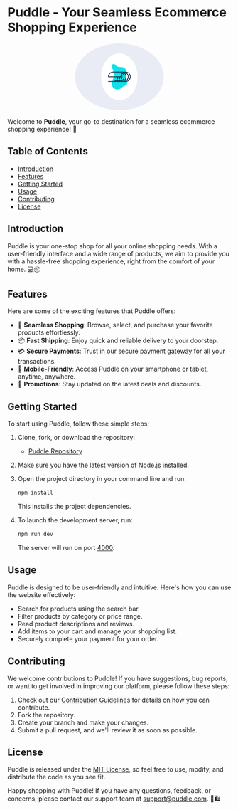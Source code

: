 # Puddle - Your Seamless Ecommerce Shopping Experience

<div align="center">
  <img src="puddle.png" alt="My pic" width="200" style="border-radius:50%" />
</div>

Welcome to **Puddle**, your go-to destination for a seamless ecommerce shopping experience! 🌟

## Table of Contents

- [Introduction](#introduction)
- [Features](#features)
- [Getting Started](#getting-started)
- [Usage](#usage)
- [Contributing](#contributing)
- [License](#license)

## Introduction

Puddle is your one-stop shop for all your online shopping needs. With a user-friendly interface and a wide range of products, we aim to provide you with a hassle-free shopping experience, right from the comfort of your home. 💻📦

## Features

Here are some of the exciting features that Puddle offers:

- 🛒 **Seamless Shopping**: Browse, select, and purchase your favorite products effortlessly.
- 📦 **Fast Shipping**: Enjoy quick and reliable delivery to your doorstep.
- 💳 **Secure Payments**: Trust in our secure payment gateway for all your transactions.
- 📱 **Mobile-Friendly**: Access Puddle on your smartphone or tablet, anytime, anywhere.
- 🎁 **Promotions**: Stay updated on the latest deals and discounts.

## Getting Started

To start using Puddle, follow these simple steps:

1. Clone, fork, or download the repository:
    - [Puddle Repository](https://github.com/kennynet66/puddle_marketplace)
2. Make sure you have the latest version of Node.js installed.

3. Open the project directory in your command line and run:

    ```bash
    npm install
    ```

   This installs the project dependencies.

4. To launch the development server, run:

    ```bash
    npm run dev
    ```

   The server will run on port [4000](http://localhost:4000).

## Usage

Puddle is designed to be user-friendly and intuitive. Here's how you can use the website effectively:

- Search for products using the search bar.
- Filter products by category or price range.
- Read product descriptions and reviews.
- Add items to your cart and manage your shopping list.
- Securely complete your payment for your order.

## Contributing

We welcome contributions to Puddle! If you have suggestions, bug reports, or want to get involved in improving our platform, please follow these steps:

1. Check out our [Contribution Guidelines](CONTRIBUTING.md) for details on how you can contribute.
2. Fork the repository.
3. Create your branch and make your changes.
4. Submit a pull request, and we'll review it as soon as possible.

## License

Puddle is released under the [MIT License](LICENSE), so feel free to use, modify, and distribute the code as you see fit.

Happy shopping with Puddle! If you have any questions, feedback, or concerns, please contact our support team at [support@puddle.com](mailto:kennynet66@gmail.com). 📧🛍️
